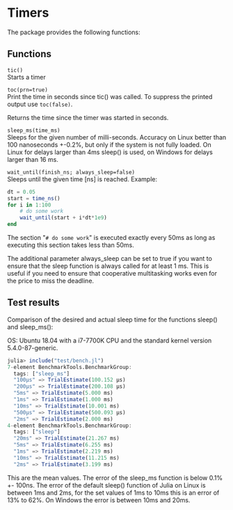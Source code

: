 # Timers

The package provides the following functions:

## Functions
```tic()```  
Starts a timer

```toc(prn=true)```  
Print the time in seconds since tic() was called. To suppress the printed output
use `toc(false)`. 

Returns the time since the timer was started in seconds.

```sleep_ms(time_ms)```  
Sleeps for the given number of milli-seconds. Accuracy on Linux better than 100 nanoseconds +-0.2%, but only if the system is not fully loaded. On Linux for delays larger than 4ms sleep() is used, on Windows for delays larger than 16 ms.

```wait_until(finish_ns; always_sleep=false)```  
Sleeps until the given time [ns] is reached. Example:
```julia
dt = 0.05
start = time_ns()
for i in 1:100
    # do some work
    wait_until(start + i*dt*1e9)
end
```
The section "```# do some work```" is executed exactly every 50ms as long as executing this section takes less than 50ms.

The additional parameter always_sleep can be set to true if you want to ensure that the sleep function
is always called for at least 1 ms. This is useful if you need to ensure that cooperative multitasking
works even for the price to miss the deadline.

## Test results
Comparison of the desired and actual sleep time for the functions sleep() and sleep_ms():

OS: Ubuntu 18.04 with a i7-7700K CPU and the standard kernel version 5.4.0-87-generic.
```julia
julia> include("test/bench.jl")
7-element BenchmarkTools.BenchmarkGroup:
  tags: ["sleep_ms"]
  "100µs" => TrialEstimate(100.152 μs)
  "200µs" => TrialEstimate(200.108 μs)
  "5ms" => TrialEstimate(5.000 ms)
  "1ms" => TrialEstimate(1.000 ms)
  "10ms" => TrialEstimate(10.001 ms)
  "500µs" => TrialEstimate(500.093 μs)
  "2ms" => TrialEstimate(2.000 ms)
4-element BenchmarkTools.BenchmarkGroup:
  tags: ["sleep"]
  "20ms" => TrialEstimate(21.267 ms)
  "5ms" => TrialEstimate(6.255 ms)
  "1ms" => TrialEstimate(2.219 ms)
  "10ms" => TrialEstimate(11.215 ms)
  "2ms" => TrialEstimate(3.199 ms)
```
This are the mean values. The error of the sleep_ms function is below 0.1% +- 100ns. The error of the default sleep() function of Julia on Linux is between 1ms and 2ms, for the set values of 1ms to 10ms this is an error of 13% to 62%.
On Windows the error is between 10ms and 20ms.